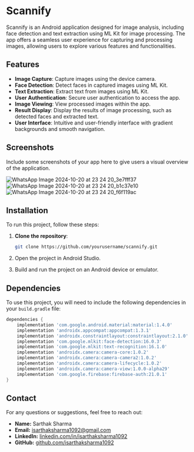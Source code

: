 # Scannify

Scannify is an Android application designed for image analysis, including face detection and text extraction using ML Kit for image processing. The app offers a seamless user experience for capturing and processing images, allowing users to explore various features and functionalities.

## Features

- **Image Capture**: Capture images using the device camera.
- **Face Detection**: Detect faces in captured images using ML Kit.
- **Text Extraction**: Extract text from images using ML Kit.
- **User Authentication**: Secure user authentication to access the app.
- **Image Viewing**: View processed images within the app.
- **Result Display**: Display the results of image processing, such as detected faces and extracted text.
- **User Interface**: Intuitive and user-friendly interface with gradient backgrounds and smooth navigation.

## Screenshots

Include some screenshots of your app here to give users a visual overview of the application.

![WhatsApp Image 2024-10-20 at 23 24 20_3e7fff37](https://github.com/user-attachments/assets/604b0654-efe0-4d37-b5ab-d3039d27753c)
![WhatsApp Image 2024-10-20 at 23 24 20_b1c37e10](https://github.com/user-attachments/assets/17b8647c-e509-4674-b9ef-da5dde9cf183)
![WhatsApp Image 2024-10-20 at 23 24 20_f6f119ac](https://github.com/user-attachments/assets/81768076-9160-4963-b104-a4ca61069a8f)



## Installation

To run this project, follow these steps:

1. **Clone the repository**:
   ```sh
   git clone https://github.com/yourusername/scannify.git

2. Open the project in Android Studio.

3. Build and run the project on an Android device or emulator.

## Dependencies

To use this project, you will need to include the following dependencies in your `build.gradle` file:

```groovy
dependencies {
    implementation 'com.google.android.material:material:1.4.0'
    implementation 'androidx.appcompat:appcompat:1.3.1'
    implementation 'androidx.constraintlayout:constraintlayout:2.1.0'
    implementation 'com.google.mlkit:face-detection:16.0.3'
    implementation 'com.google.mlkit:text-recognition:16.1.0'
    implementation 'androidx.camera:camera-core:1.0.2'
    implementation 'androidx.camera:camera-camera2:1.0.2'
    implementation 'androidx.camera:camera-lifecycle:1.0.2'
    implementation 'androidx.camera:camera-view:1.0.0-alpha29'
    implementation 'com.google.firebase:firebase-auth:21.0.1'
}
```
## Contact

For any questions or suggestions, feel free to reach out:

- **Name:** Sarthak Sharma
- **Email:** isarthaksharma1092@gmail.com
- **LinkedIn:** [linkedin.com/in/isarthaksharma1092](https://www.linkedin.com/in/isarthaksharma1092/)
- **GitHub:** [github.com/isarthaksharma1092](https://github.com/isarthaksharma1092)
